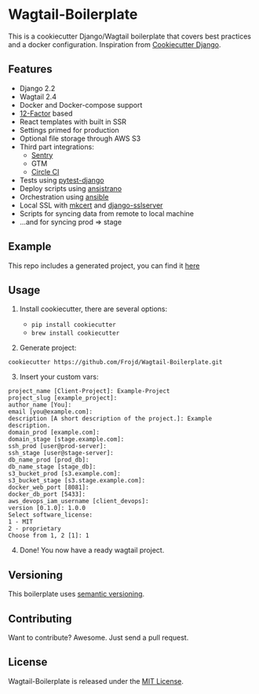 # Wagtail-Boilerplate

This is a cookiecutter Django/Wagtail boilerplate that covers best practices and a docker configuration. Inspiration from [Cookiecutter Django](https://github.com/pydanny/cookiecutter-django).


## Features

- Django 2.2
- Wagtail 2.4
- Docker and Docker-compose support
- [12-Factor](https://12factor.net/) based
- React templates with built in SSR
- Settings primed for production
- Optional file storage through AWS S3
- Third part integrations:
    - [Sentry](https://sentry.io/)
    - GTM
    - [Circle CI](https://circleci.com/)
- Tests using [pytest-django](http://pytest-django.readthedocs.io/en/latest/)
- Deploy scripts using [ansistrano](https://github.com/ansistrano)
- Orchestration using [ansible](https://github.com/ansible/ansible)
- Local SSL with [mkcert](https://github.com/FiloSottile/mkcert) and [django-sslserver](https://github.com/teddziuba/django-sslserver)
- Scripts for syncing data from remote to local machine
- ...and for syncing prod => stage


## Example

This repo includes a generated project, you can find it [here](./Client-Project)


## Usage

1. Install cookiecutter, there are several options:
    - `pip install cookiecutter`
    - `brew install cookiecutter`

2. Generate project:
```
cookiecutter https://github.com/Frojd/Wagtail-Boilerplate.git
```

3. Insert your custom vars:
```
project_name [Client-Project]: Example-Project
project_slug [example_project]:
author_name [You]:
email [you@example.com]:
description [A short description of the project.]: Example description.
domain_prod [example.com]:
domain_stage [stage.example.com]:
ssh_prod [user@prod-server]:
ssh_stage [user@stage-server]:
db_name_prod [prod_db]:
db_name_stage [stage_db]:
s3_bucket_prod [s3.example.com]:
s3_bucket_stage [s3.stage.example.com]:
docker_web_port [8081]:
docker_db_port [5433]:
aws_devops_iam_username [client_devops]:
version [0.1.0]: 1.0.0
Select software_license:
1 - MIT
2 - proprietary
Choose from 1, 2 [1]: 1
```

4. Done! You now have a ready wagtail project.


## Versioning

This boilerplate uses [semantic versioning](https://semver.org/).


## Contributing

Want to contribute? Awesome. Just send a pull request.


## License

Wagtail-Boilerplate is released under the [MIT License](http://www.opensource.org/licenses/MIT).
